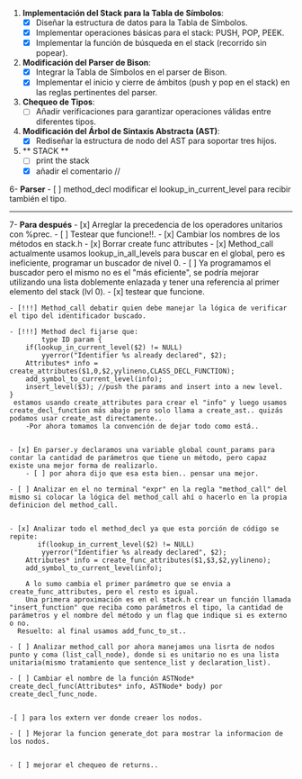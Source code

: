 
1. **Implementación del Stack para la Tabla de Símbolos**:
    - [x] Diseñar la estructura de datos para la Tabla de Símbolos.
    - [x] Implementar operaciones básicas para el stack: PUSH, POP, PEEK.
    - [x] Implementar la función de búsqueda en el stack (recorrido sin popear).

2. **Modificación del Parser de Bison**:
    - [x] Integrar la Tabla de Símbolos en el parser de Bison.
    - [x] Implementar el inicio y cierre de ámbitos (push y pop en el stack) en las reglas pertinentes del parser.

3. **Chequeo de Tipos**:
    - [ ] Añadir verificaciones para garantizar operaciones válidas entre diferentes tipos.

4. **Modificación del Árbol de Sintaxis Abstracta (AST)**:
    - [x] Rediseñar la estructura de nodo del AST para soportar tres hijos.

5. ** STACK **
    - [ ] print the stack
    - [X] añadir el comentario //
    
6- **Parser**
    - [ ] method_decl modificar el lookup_in_current_level para recibir también el tipo.

--------------------------------------------------------------------------------------

7- **Para después**
    - [x] Arreglar la precedencia de los operadores unitarios con %prec.
        - [ ] Testear que funcione!!.
    - [x] Cambiar los nombres de los métodos en stack.h
    - [x] Borrar create func attributes
    - [x] Method_call actualmente usamos lookup_in_all_levels para buscar en el global, pero es ineficiente, programar un buscador de nivel 0.
        - [ ] Ya programamos el buscador pero el mismo no es el "más eficiente", se podría mejorar utilizando una lista doblemente enlazada y tener una referencia al primer elemento del stack (lvl 0).
        - [x] testear que funcione.
    
    - [!!!] Method_call debatir quien debe manejar la lógica de verificar el tipo del identificador buscado. 
    
    - [!!!] Method decl fijarse que: 
            type ID param {
        if(lookup_in_current_level($2) != NULL) 
            yyerror("Identifier %s already declared", $2);
        Attributes* info = create_attributes($1,0,$2,yylineno,CLASS_DECL_FUNCTION);
        add_symbol_to_current_level(info);
        insert_level($3); //push the params and insert into a new level.
    } 
     estamos usando create_attributes para crear el "info" y luego usamos create_decl_function más abajo pero solo llama a create_ast.. quizás podamos usar create_ast directamente..
        -Por ahora tomamos la convención de dejar todo como está..


    - [x] En parser.y declaramos una variable global count_params para contar la cantidad de parámetros que tiene un método, pero capaz existe una mejor forma de realizarlo.
        - [ ] por ahora dijo que esa esta bien.. pensar una mejor.

    - [ ] Analizar en el no terminal "expr" en la regla "method_call" del mismo si colocar la lógica del method_call ahí o hacerlo en la propia definicion del method_call.
    

    - [x] Analizar todo el method_decl ya que esta porción de código se repite:
           if(lookup_in_current_level($2) != NULL) 
            yyerror("Identifier %s already declared", $2);
        Attributes* info = create_func_attributes($1,$3,$2,yylineno);
        add_symbol_to_current_level(info);
        
        A lo sumo cambia el primer parámetro que se envia a create_func_attributes, pero el resto es igual.
        Una primera aproximación es en el stack.h crear un función llamada "insert_function" que reciba como parámetros el tipo, la cantidad de parámetros y el nombre del método y un flag que indique si es externo o no. 
      Resuelto: al final usamos add_func_to_st.. 

    - [ ] Analizar method_call por ahora manejamos una lisrta de nodos punto y coma (list_call_node), donde si es unitario no es una lista unitaria(mismo tratamiento que sentence_list y declaration_list).

    - [ ] Cambiar el nombre de la función ASTNode* create_decl_func(Attributes* info, ASTNode* body) por create_decl_func_node.
    

    -[ ] para los extern ver donde creaer los nodos.

    - [ ] Mejorar la funcion generate_dot para mostrar la informacion de los nodos.


    - [ ] mejorar el chequeo de returns..
